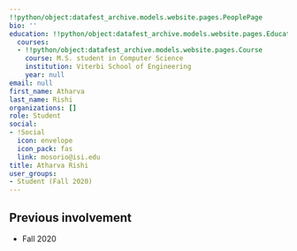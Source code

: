 ```yaml
---
!!python/object:datafest_archive.models.website.pages.PeoplePage
bio: ''
education: !!python/object:datafest_archive.models.website.pages.Education
  courses:
  - !!python/object:datafest_archive.models.website.pages.Course
    course: M.S. student in Computer Science
    institution: Viterbi School of Engineering
    year: null
email: null
first_name: Atharva
last_name: Rishi
organizations: []
role: Student
social:
- !Social
  icon: envelope
  icon_pack: fas
  link: mosorio@isi.edu
title: Atharva Rishi
user_groups:
- Student (Fall 2020)
---
```



## Previous involvement

* Fall 2020

